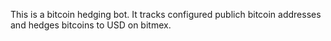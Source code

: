 This is a bitcoin hedging bot. It tracks configured publich bitcoin addresses and hedges bitcoins to USD on bitmex.
